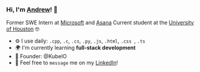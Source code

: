 ### Hi, I'm [Andrew](https://andrewdieu.netlify.app/)! 🤠

Former SWE Intern at [Microsoft](https://microsoft.com/en-us) and [Asana](https://asana.com/)
Current student at the [University of Houston](https://www.uh.edu/) 🤓<br>

- ⚙️ I use daily: `.cpp`, `.c`, `.cs`, `.py`, `.js`, `.html`, `.css `, `.ts`
- 🌍 I'm currently learning **full-stack development**
- 🔨 Founder: @KubeIO
- 💬 Feel free to `message` me on my [LinkedIn](https://www.linkedin.com/in/andrewdieu/)!
